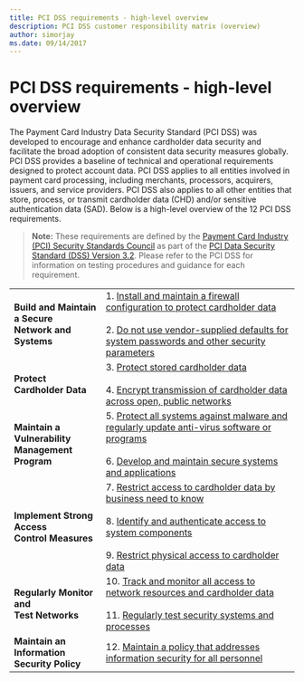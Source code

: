 ```yaml
---
title: PCI DSS requirements - high-level overview
description: PCI DSS customer responsibility matrix (overview)
author: simorjay
ms.date: 09/14/2017
---
```


# PCI DSS requirements - high-level overview

The Payment Card Industry Data Security Standard (PCI DSS) was developed to encourage and enhance cardholder data security and facilitate the broad adoption of consistent data security measures globally. PCI DSS provides a baseline of technical and operational requirements designed to protect account data. PCI DSS applies to all entities involved in payment card processing, including merchants, processors, acquirers, issuers, and service providers. PCI DSS also applies to all other entities that store, process, or transmit cardholder data (CHD) and/or sensitive authentication data (SAD). Below is a high-level overview of the 12 PCI DSS requirements.

> **Note:** These requirements are defined by the [Payment Card Industry (PCI) Security Standards Council](https://www.pcisecuritystandards.org/pci_security/) as part of the [PCI Data Security Standard (DSS) Version 3.2](https://www.pcisecuritystandards.org/document_library?category=pcidss&document=pci_dss). Please refer to the PCI DSS for information on testing procedures and guidance for each requirement.

|   |   |
|---|---|
| **Build and Maintain a Secure<br/>Network and Systems** | 1. [Install and maintain a firewall configuration to protect cardholder data](./requirement-1-firewall.md)<br/><br/> 2. [Do not use vendor-supplied defaults for system passwords and other security parameters](./requirement-2-password.md) |  
| **Protect Cardholder Data** | 3. [Protect stored cardholder data](./requirement-3-chd.md)<br/><br/> 4. [Encrypt transmission of cardholder data across open, public networks](./requirement-4-encryption.md) |
| **Maintain a Vulnerability<br/>Management Program** | 5. [Protect all systems against malware and regularly update anti-virus software or programs](./requirement-5-malware.md)<br/><br/> 6. [Develop and maintain secure systems and applications](./requirement-6-secure-system.md) |
| **Implement Strong Access<br/>Control Measures** | 7. [Restrict access to cardholder data by business need to know](./requirement-7-access.md)<br/><br/> 8. [Identify and authenticate access to system components](./requirement-8-identity.md) <br/><br/> 9. [Restrict physical access to cardholder data](./requirement-9-physical-access.md) |
| **Regularly Monitor and<br/>Test Networks** | 10. [Track and monitor all access to network resources and cardholder data](./requirement-10-monitoring.md) <br/><br/> 11. [Regularly test security systems and processes](./requirement-11-testing.md) |
| **Maintain an Information<br/>Security Policy** | 12. [Maintain a policy that addresses information security for all personnel](./requirement-12-policy.md) |

